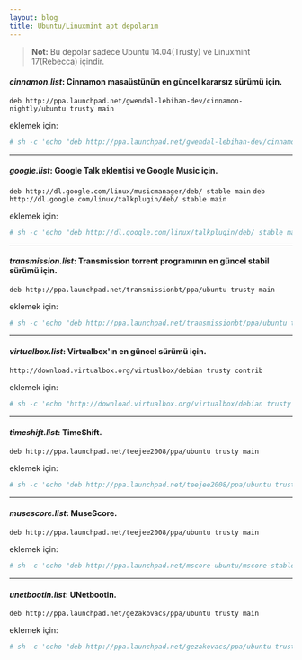 ```yaml
---
layout: blog
title: Ubuntu/Linuxmint apt depolarım
---
```

> **Not:** Bu depolar sadece Ubuntu 14.04(Trusty) ve Linuxmint 17(Rebecca) içindir.

#### _cinnamon.list_: Cinnamon masaüstünün en güncel kararsız sürümü için.
`deb http://ppa.launchpad.net/gwendal-lebihan-dev/cinnamon-nightly/ubuntu trusty main`

eklemek için:

```bash
# sh -c 'echo "deb http://ppa.launchpad.net/gwendal-lebihan-dev/cinnamon-nightly/ubuntu trusty main" >> /etc/apt/sources.list.d/cinnamon.list' sudo apt-key adv --keyserver keyserver.ubuntu.com --recv 28949509
```
----------
#### *google.list*: Google Talk eklentisi ve Google Music için.
`deb http://dl.google.com/linux/musicmanager/deb/ stable main`
`deb http://dl.google.com/linux/talkplugin/deb/ stable main`

eklemek için:

```bash
# sh -c 'echo "deb http://dl.google.com/linux/talkplugin/deb/ stable main" >> /etc/apt/sources.list.d/google.list' | sudo apt-key adv --keyserver keyserver.ubuntu.com --recv 7FAC5991
```
----------
#### _transmission.list_: Transmission torrent programının en güncel stabil sürümü için.
`deb http://ppa.launchpad.net/transmissionbt/ppa/ubuntu trusty main`

eklemek için:

```bash
# sh -c 'echo "deb http://ppa.launchpad.net/transmissionbt/ppa/ubuntu trusty main" >> /etc/apt/sources.list.d/transmission.list' | sudo apt-key adv --keyserver keyserver.ubuntu.com --recv 365C5CA1
```
----------
#### _virtualbox.list_: Virtualbox'ın en güncel sürümü için.
`http://download.virtualbox.org/virtualbox/debian trusty contrib`

eklemek için:

```bash
# sh -c 'echo "http://download.virtualbox.org/virtualbox/debian trusty contrib" >> /etc/apt/sources.list.d/virtualbox.list' sudo apt-key adv --keyserver keyserver.ubuntu.com --recv 98AB5139
```
----------
#### _timeshift.list_: TimeShift.
`deb http://ppa.launchpad.net/teejee2008/ppa/ubuntu trusty main`

eklemek için:

```bash
# sh -c 'echo "deb http://ppa.launchpad.net/teejee2008/ppa/ubuntu trusty main" >> /etc/apt/sources.list.d/timeshift.list' | sudo apt-key adv --keyserver keyserver.ubuntu.com --recv 2D0F61F0
```
----------
#### _musescore.list_: MuseScore.
`deb http://ppa.launchpad.net/teejee2008/ppa/ubuntu trusty main`

eklemek için:

```bash
# sh -c 'echo "deb http://ppa.launchpad.net/mscore-ubuntu/mscore-stable/ubuntu trusty main" >> /etc/apt/sources.list.d/musescore.list' | sudo apt-key adv --keyserver keyserver.ubuntu.com --recv 3A258030
```
----------
#### _unetbootin.list_: UNetbootin.
`deb http://ppa.launchpad.net/gezakovacs/ppa/ubuntu trusty main`

eklemek için:

```bash
# sh -c 'echo "deb http://ppa.launchpad.net/gezakovacs/ppa/ubuntu trusty main" >> /etc/apt/sources.list.d/unetbootin.list' | sudo apt-key adv --keyserver keyserver.ubuntu.com --recv FC91AE7E
```
